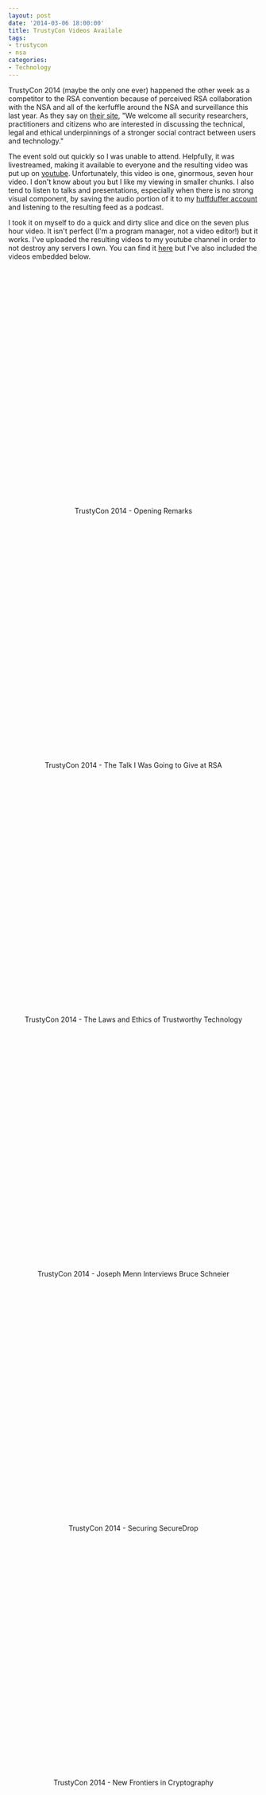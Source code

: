 ```yaml
--- 
layout: post
date: '2014-03-06 18:00:00'
title: TrustyCon Videos Availale
tags: 
- trustycon
- nsa
categories:
- Technology
---
```

TrustyCon 2014 (maybe the only one ever) happened the other week as a competitor to the RSA convention because of perceived RSA collaboration with the NSA and all of the kerfuffle around the NSA and surveillance this last year. As they say on [their site](https://www.trustycon.org/), "We welcome all security researchers, practitioners and citizens who are interested in discussing the technical, legal and ethical underpinnings of a stronger social contract between users and technology."

The event sold out quickly so I was unable to attend. Helpfully, it was livestreamed, making it available to everyone and the resulting video was put up on [youtube](https://www.youtube.com/watch?v=lkO8SNiDSw0). Unfortunately, this video is one, ginormous, seven hour video. I don't know about you but I like my viewing in smaller chunks. I also tend to listen to talks and presentations, especially when there is no strong visual component, by saving the audio portion of it to my [huffduffer account](http://huffduffer.com/albill) and listening to the resulting feed as a podcast.

I took it on myself to do a quick and dirty slice and dice on the seven plus hour video. It isn't perfect (I'm a program manager, not a video editor!) but it works. I've uploaded the resulting videos to my youtube channel in order to not destroy any servers I own. You can find it [here](http://www.youtube.com/playlist?list=PL5PdOpurzJl_rZRu4hH6PVkBuHshDRmry) but I've also included the videos embedded below.

<p style="text-align:center"><object width="853" height="480"><param name="movie" value="//www.youtube.com/v/MrpZqhwE5v0?hl=en_US&amp;version=3&amp;rel=0"></param><param name="allowFullScreen" value="true"></param><param name="allowscriptaccess" value="always"></param><embed src="//www.youtube.com/v/MrpZqhwE5v0?hl=en_US&amp;version=3&amp;rel=0" type="application/x-shockwave-flash" width="853" height="480" allowscriptaccess="always" allowfullscreen="true"></embed></object><br>TrustyCon 2014 - Opening Remarks</p>

<p style="text-align:center"><object width="853" height="480"><param name="movie" value="//www.youtube.com/v/ioHEGM3CqSE?hl=en_US&amp;version=3&amp;rel=0"></param><param name="allowFullScreen" value="true"></param><param name="allowscriptaccess" value="always"></param><embed src="//www.youtube.com/v/ioHEGM3CqSE?hl=en_US&amp;version=3&amp;rel=0" type="application/x-shockwave-flash" width="853" height="480" allowscriptaccess="always" allowfullscreen="true"></embed></object><br>TrustyCon 2014 - The Talk I Was Going to Give at RSA</p>

<p style="text-align:center"><object width="853" height="480"><param name="movie" value="//www.youtube.com/v/lMJH-QyvfLI?version=3&amp;hl=en_US&amp;rel=0"></param><param name="allowFullScreen" value="true"></param><param name="allowscriptaccess" value="always"></param><embed src="//www.youtube.com/v/lMJH-QyvfLI?version=3&amp;hl=en_US&amp;rel=0" type="application/x-shockwave-flash" width="853" height="480" allowscriptaccess="always" allowfullscreen="true"></embed></object><br>TrustyCon 2014 - The Laws and Ethics of Trustworthy Technology</p>

<p style="text-align:center"><object width="853" height="480"><param name="movie" value="//www.youtube.com/v/rJRsanm-ODI?hl=en_US&amp;version=3&amp;rel=0"></param><param name="allowFullScreen" value="true"></param><param name="allowscriptaccess" value="always"></param><embed src="//www.youtube.com/v/rJRsanm-ODI?hl=en_US&amp;version=3&amp;rel=0" type="application/x-shockwave-flash" width="853" height="480" allowscriptaccess="always" allowfullscreen="true"></embed></object><br>TrustyCon 2014 -  Joseph Menn Interviews Bruce Schneier</p>

<p style="text-align:center"><object width="853" height="480"><param name="movie" value="//www.youtube.com/v/8FpS1_hrpms?hl=en_US&amp;version=3&amp;rel=0"></param><param name="allowFullScreen" value="true"></param><param name="allowscriptaccess" value="always"></param><embed src="//www.youtube.com/v/8FpS1_hrpms?hl=en_US&amp;version=3&amp;rel=0" type="application/x-shockwave-flash" width="853" height="480" allowscriptaccess="always" allowfullscreen="true"></embed></object><br>TrustyCon 2014 - Securing SecureDrop</p>

<p style="text-align:center"><object width="853" height="480"><param name="movie" value="//www.youtube.com/v/FYN_pyqp79s?version=3&amp;hl=en_US&amp;rel=0"></param><param name="allowFullScreen" value="true"></param><param name="allowscriptaccess" value="always"></param><embed src="//www.youtube.com/v/FYN_pyqp79s?version=3&amp;hl=en_US&amp;rel=0" type="application/x-shockwave-flash" width="853" height="480" allowscriptaccess="always" allowfullscreen="true"></embed></object><br>TrustyCon 2014 - New Frontiers in Cryptography</p>

<p><object width="853" height="480"><param name="movie" value="//www.youtube.com/v/bcaBdtN1Kc8?version=3&amp;hl=en_US&amp;rel=0"></param><param name="allowFullScreen" value="true"></param><param name="allowscriptaccess" value="always"></param><embed src="//www.youtube.com/v/bcaBdtN1Kc8?version=3&amp;hl=en_US&amp;rel=0" type="application/x-shockwave-flash" width="853" height="480" allowscriptaccess="always" allowfullscreen="true"></embed></object><br>TrustyCon 2014 - Trusted Computing Tech and Government Implants</p>

<p style="text-align:center"><object width="853" height="480"><param name="movie" value="//www.youtube.com/v/BFJ7zbvZpco?version=3&amp;hl=en_US&amp;rel=0"></param><param name="allowFullScreen" value="true"></param><param name="allowscriptaccess" value="always"></param><embed src="//www.youtube.com/v/BFJ7zbvZpco?version=3&amp;hl=en_US&amp;rel=0" type="application/x-shockwave-flash" width="853" height="480" allowscriptaccess="always" allowfullscreen="true"></embed></object><br>TrustyCon 2014 - Community Immunity</p>

<p style="text-align:center"><object width="853" height="480"><param name="movie" value="//www.youtube.com/v/f0zfdluBcys?hl=en_US&amp;version=3&amp;rel=0"></param><param name="allowFullScreen" value="true"></param><param name="allowscriptaccess" value="always"></param><embed src="//www.youtube.com/v/f0zfdluBcys?hl=en_US&amp;version=3&amp;rel=0" type="application/x-shockwave-flash" width="853" height="480" allowscriptaccess="always" allowfullscreen="true"></embed></object><br>TrustyCon 2014 - Redesigning NSA Programs to Protect Privacy</p>

<p style="text-align:center"><object width="853" height="480"><param name="movie" value="//www.youtube.com/v/-v1LJPicAy0?version=3&amp;hl=en_US&amp;rel=0"></param><param name="allowFullScreen" value="true"></param><param name="allowscriptaccess" value="always"></param><embed src="//www.youtube.com/v/-v1LJPicAy0?version=3&amp;hl=en_US&amp;rel=0" type="application/x-shockwave-flash" width="853" height="480" allowscriptaccess="always" allowfullscreen="true"></embed></object><br>TrustyCon 2014  - Thank You and Goodbye</p>




